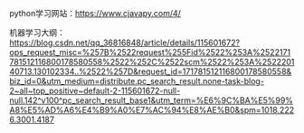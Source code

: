 python学习网站：https://www.cjavapy.com/4/

机器学习大纲：https://blog.csdn.net/qq_36816848/article/details/115601672?ops_request_misc=%257B%2522request%255Fid%2522%253A%2522171781512116800178580558%2522%252C%2522scm%2522%253A%252220140713.130102334..%2522%257D&request_id=171781512116800178580558&biz_id=0&utm_medium=distribute.pc_search_result.none-task-blog-2~all~top_positive~default-2-115601672-null-null.142^v100^pc_search_result_base1&utm_term=%E6%9C%BA%E5%99%A8%E5%AD%A6%E4%B9%A0%E7%AC%94%E8%AE%B0&spm=1018.2226.3001.4187